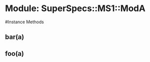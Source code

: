 # Module: SuperSpecs::MS1::ModA
    




#Instance Methods
## bar(a) [](#method-i-bar)

## foo(a) [](#method-i-foo)

